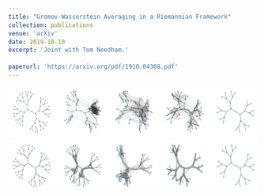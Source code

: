 ```yaml
---
title: "Gromov-Wasserstein Averaging in a Riemannian Framework"
collection: publications
venue: 'arXiv'
date: 2019-10-10
excerpt: 'Joint with Tom Needham.'

paperurl: 'https://arxiv.org/pdf/1910.04308.pdf'
---
```


![binary-tree-adjacency](fig-header-adj.png)
![binary-tree-spectral](fig-header-HK20.png)
